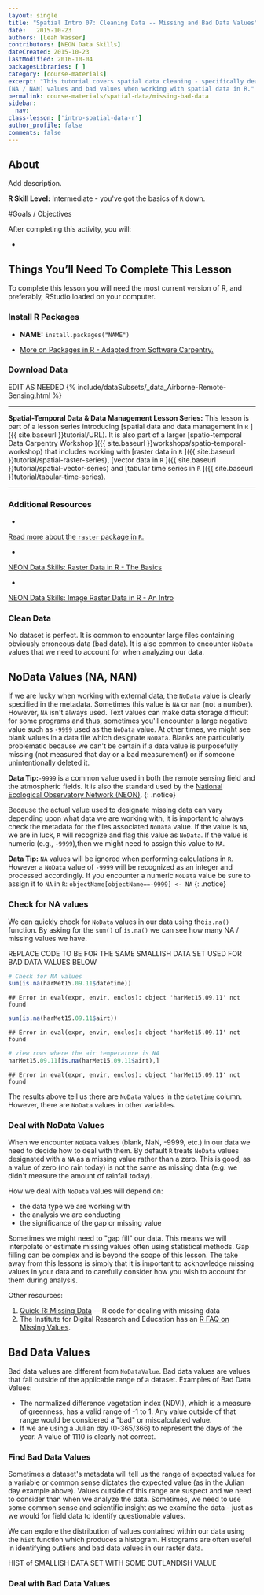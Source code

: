 ```yaml
---
layout: single
title: "Spatial Intro 07: Cleaning Data -- Missing and Bad Data Values"
date:   2015-10-23
authors: [Leah Wasser]
contributors: [NEON Data Skills]
dateCreated: 2015-10-23
lastModified: 2016-10-04
packagesLibraries: [ ]
category: [course-materials]
excerpt: "This tutorial covers spatial data cleaning - specifically dealing with missing
(NA / NAN) values and bad values when working with spatial data in R."
permalink: course-materials/spatial-data/missing-bad-data
sidebar:
  nav:
class-lesson: ['intro-spatial-data-r']
author_profile: false
comments: false
---
```



## About
Add description.

**R Skill Level:** Intermediate - you've got the basics of `R` down.

<div id="objectives" markdown="1">

#Goals / Objectives

After completing this activity, you will:

*


## Things You’ll Need To Complete This Lesson
To complete this lesson you will need the most current version of R, and
preferably, RStudio loaded on your computer.

### Install R Packages

* **NAME:** `install.packages("NAME")`

* [More on Packages in R - Adapted from Software Carpentry.]({{site.baseurl}}R/Packages-In-R/)

### Download Data
EDIT AS NEEDED
{% include/dataSubsets/_data_Airborne-Remote-Sensing.html %}

****

**Spatial-Temporal Data & Data Management Lesson Series:** This lesson is part
of a lesson series introducing
[spatial data and data management in `R` ]({{ site.baseurl }}tutorial/URL).
It is also part of a larger
[spatio-temporal Data Carpentry Workshop ]({{ site.baseurl }}workshops/spatio-temporal-workshop)
that includes working with
[raster data in `R` ]({{ site.baseurl }}tutorial/spatial-raster-series),
[vector data in `R` ]({{ site.baseurl }}tutorial/spatial-vector-series)
and
[tabular time series in `R` ]({{ site.baseurl }}tutorial/tabular-time-series).

****

### Additional Resources

* <a href="http://cran.r-project.org/web/packages/raster/raster.pdf" target="_blank">
Read more about the `raster` package in `R`.</a>
* <a href="http://neondataskills.org/R/Raster-Data-In-R/" target="_blank" >
NEON Data Skills: Raster Data in R - The Basics</a>
* <a href="http://neondataskills.org/R/Image-Raster-Data-In-R/" target="_blank" >
NEON Data Skills: Image Raster Data in R - An Intro</a>

</div>

### Clean Data
No dataset is perfect. It is common to encounter large files containing obviously
erroneous data (bad data).  It is also common to encounter `NoData`
values that we need to account for when analyzing our data.

## NoData Values (NA, NAN)
If we are lucky when working with external data, the `NoData` value is clearly
specified in the metadata. Sometimes this value is `NA` or `nan` (not a number). However,
`NA` isn't always used. Text values can make data storage difficult for some
programs and thus, sometimes you'll encounter a large negative value such as
`-9999` used as the `NoData` value. At other times, we might see blank values in
a data file which designate `NoData`. Blanks are particularly problematic
because we can't be certain if a data value is purposefully missing (not
measured that day or a bad measurement) or if someone unintentionally deleted
it.

<i class="fa fa-star"></i> **Data Tip:**`-9999` is a common value used in
both the remote sensing field and the atmospheric fields. It is also
the standard used by the <a href="http://www.neoninc.org" target="_blank">
National Ecological Observatory Network (NEON)</a>.
{: .notice}

Because the actual value used to designate missing data can vary depending upon
what data we are working with, it is important to always check the metadata for
the files associated `NoData` value. If the value is `NA`, we are in luck, `R`
will recognize and flag this value as `NoData`. If the value is numeric (e.g.,
`-9999`),then we might need to assign this value to `NA`.

<i class="fa fa-star"></i> **Data Tip:** `NA` values will be ignored when
performing calculations in `R`. However a `NoData` value of `-9999` will be
recognized as an integer and processed accordingly. If you encounter a numeric
`NoData` value be sure to assign it to `NA` in `R`:
`objectName[objectName==-9999] <- NA`
{: .notice}

### Check for NA values
We can quickly check for `NoData` values in our data using the`is.na()`
function. By asking for the `sum()` of `is.na()` we can see how many NA / missing
values we have.

REPLACE CODE TO BE FOR THE SAME SMALLISH DATA SET USED FOR BAD DATA VALUES BELOW

```r
# Check for NA values
sum(is.na(harMet15.09.11$datetime))
```

```
## Error in eval(expr, envir, enclos): object 'harMet15.09.11' not found
```

```r
sum(is.na(harMet15.09.11$airt))
```

```
## Error in eval(expr, envir, enclos): object 'harMet15.09.11' not found
```

```r
# view rows where the air temperature is NA
harMet15.09.11[is.na(harMet15.09.11$airt),]
```

```
## Error in eval(expr, envir, enclos): object 'harMet15.09.11' not found
```

The results above tell us there are `NoData` values in the `datetime` column.
However, there are `NoData` values in other variables.

### Deal with NoData Values
When we encounter `NoData` values (blank, NaN, -9999, etc.) in our data we
need to decide how to deal with them. By default `R` treats `NoData` values
designated
with a `NA` as a missing value rather than a zero. This is good, as a value of
zero (no rain today) is not the same as missing data (e.g. we didn't measure the
amount of rainfall today).

How we deal with `NoData` values will depend on:

* the data type we are working with
* the analysis we are conducting
* the significance of the gap or missing value

Sometimes we might need to "gap fill" our data. This means we will interpolate
or estimate missing values often using statistical methods. Gap filling can be
complex and is beyond the scope of this lesson. The take away from this lessons
is simply that it is important to acknowledge missing values in your data and to
carefully consider how you wish to account for them during analysis.

Other resources:

1. <a href="http://www.statmethods.net/input/missingdata.html" target="_blank"> Quick-R: Missing Data</a>
-- R code for dealing with missing data
2. The Institute for Digital Research and Education has an <a href="http://www.ats.ucla.edu/stat/r/faq/missing.htm" target="_blank"> R FAQ on Missing Values</a>.

## Bad Data Values
Bad data values are different from `NoDataValue`. Bad data values are values that
fall outside of the applicable range of a dataset.
Examples of Bad Data Values:

* The normalized difference vegetation index (NDVI), which is a measure of
greenness, has a valid range of -1 to 1. Any value outside of that range would
be considered a "bad" or miscalculated value.
* If we are using a Julian day (0-365/366) to represent the days of the year. A value
of 1110 is clearly not correct.

### Find Bad Data Values
Sometimes a dataset's metadata will tell us the range of expected values for a
variable or common sense dictates the expected value (as in the Julian day example above).
Values outside of this range are suspect and we need to consider than
when we analyze the data. Sometimes, we need to use some common sense and
scientific insight as we examine the data - just as we would for field data to
identify questionable values.

We can explore the distribution of values contained within our data using the
`hist` function which produces a histogram. Histograms are often useful in
identifying outliers and bad data values in our raster data.

HIST of SMALLISH DATA SET WITH SOME OUTLANDISH VALUE


### Deal with Bad Data Values
